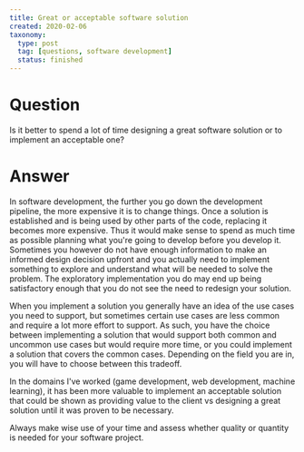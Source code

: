 ```yaml
---
title: Great or acceptable software solution
created: 2020-02-06
taxonomy:
  type: post
  tag: [questions, software development]
  status: finished
---
```


# Question
Is it better to spend a lot of time designing a great software solution or to implement an acceptable one?

# Answer
In software development, the further you go down the development pipeline, the more expensive it is to change things. Once a solution is established and is being used by other parts of the code, replacing it becomes more expensive. Thus it would make sense to spend as much time as possible planning what you're going to develop before you develop it. Sometimes you however do not have enough information to make an informed design decision upfront and you actually need to implement something to explore and understand what will be needed to solve the problem. The exploratory implementation you do may end up being satisfactory enough that you do not see the need to redesign your solution.

When you implement a solution you generally have an idea of the use cases you need to support, but sometimes certain use cases are less common and require a lot more effort to support. As such, you have the choice between implementing a solution that would support both common and uncommon use cases but would require more time, or you could implement a solution that covers the common cases. Depending on the field you are in, you will have to choose between this tradeoff.

In the domains I've worked (game development, web development, machine learning), it has been more valuable to implement an acceptable solution that could be shown as providing value to the client vs designing a great solution until it was proven to be necessary.

Always make wise use of your time and assess whether quality or quantity is needed for your software project.
